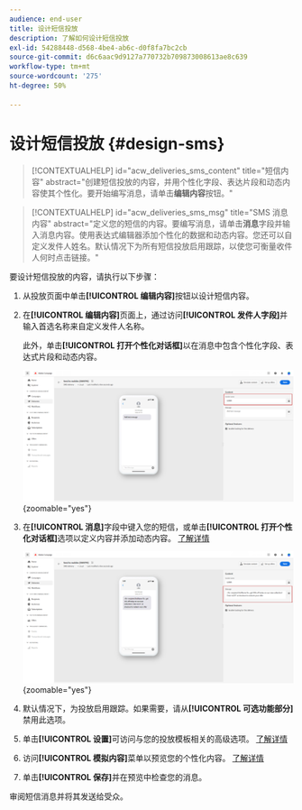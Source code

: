```yaml
---
audience: end-user
title: 设计短信投放
description: 了解如何设计短信投放
exl-id: 54288448-d568-4be4-ab6c-d0f8fa7bc2cb
source-git-commit: d6c6aac9d9127a770732b709873008613ae8c639
workflow-type: tm+mt
source-wordcount: '275'
ht-degree: 50%

---
```


# 设计短信投放 {#design-sms}

>[!CONTEXTUALHELP]
>id="acw_deliveries_sms_content"
>title="短信内容"
>abstract="创建短信投放的内容，并用个性化字段、表达片段和动态内容使其个性化。要开始编写消息，请单击&#x200B;**编辑内容**&#x200B;按钮。"

>[!CONTEXTUALHELP]
>id="acw_deliveries_sms_msg"
>title="SMS 消息内容"
>abstract="定义您的短信的内容。要编写消息，请单击&#x200B;**消息**&#x200B;字段并输入消息内容。使用表达式编辑器添加个性化的数据和动态内容。您还可以自定义发件人姓名。默认情况下为所有短信投放启用跟踪，以使您可衡量收件人何时点击链接。"

要设计短信投放的内容，请执行以下步骤：

1. 从投放页面中单击&#x200B;**[!UICONTROL 编辑内容]**&#x200B;按钮以设计短信内容。

1. 在&#x200B;**[!UICONTROL 编辑内容]**&#x200B;页面上，通过访问&#x200B;**[!UICONTROL 发件人字段]**&#x200B;并输入首选名称来自定义发件人名称。

   此外，单击&#x200B;**[!UICONTROL 打开个性化对话框]**&#x200B;以在消息中包含个性化字段、表达式片段和动态内容。

   ![屏幕截图显示“编辑内容”页面，其中包含自定义发件人名称和添加个性化字段的选项](assets/sms_content_1.png){zoomable="yes"}

1. 在&#x200B;**[!UICONTROL 消息]**&#x200B;字段中键入您的短信，或单击&#x200B;**[!UICONTROL 打开个性化对话框]**&#x200B;选项以定义内容并添加动态内容。 [了解详情](../personalization/gs-personalization.md)

   ![显示消息字段的屏幕截图，其中包含用于添加动态内容的选项](assets/sms_content_2.png){zoomable="yes"}

1. 默认情况下，为投放启用跟踪。如果需要，请从&#x200B;**[!UICONTROL 可选功能部分]**&#x200B;禁用此选项。

1. 单击&#x200B;**[!UICONTROL 设置]**&#x200B;可访问与您的投放模板相关的高级选项。 [了解详情](../advanced-settings/delivery-settings.md)

1. 访问&#x200B;**[!UICONTROL 模拟内容]**&#x200B;菜单以预览您的个性化内容。 [了解详情](send-sms.md#preview-sms)

1. 单击&#x200B;**[!UICONTROL 保存]**&#x200B;并在预览中检查您的消息。

审阅短信消息并将其发送给受众。